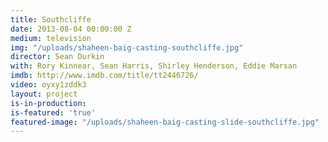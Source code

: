 ```yaml
---
title: Southcliffe
date: 2013-08-04 00:00:00 Z
medium: television
img: "/uploads/shaheen-baig-casting-southcliffe.jpg"
director: Sean Durkin
with: Rory Kinnear, Sean Harris, Shirley Henderson, Eddie Marsan
imdb: http://www.imdb.com/title/tt2446726/
video: oyxy1zddk3
layout: project
is-in-production: 
is-featured: 'true'
featured-image: "/uploads/shaheen-baig-casting-slide-southcliffe.jpg"
---
```


